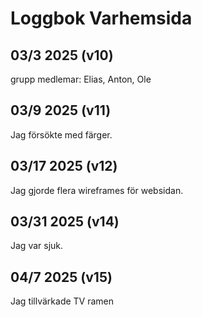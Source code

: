 # Loggbok Varhemsida
  
  
  
## 03/3 2025 (v10)
  
grupp medlemar: Elias, Anton, Ole  

  
  

## 03/9 2025 (v11)

Jag försökte med färger.  

  
  
## 03/17 2025 (v12)

Jag gjorde flera wireframes för websidan.
  
  
  
## 03/31 2025 (v14)
  
Jag var sjuk.
  
  
  
## 04/7 2025 (v15)
  
Jag tillvärkade TV ramen
